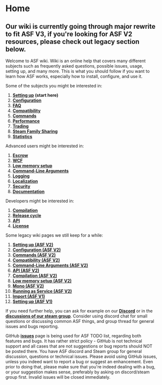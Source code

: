 # Home

## Our wiki is currently going through major rewrite to fit ASF V3, if you're looking for ASF V2 resources, please check out legacy section below.

Welcome to ASF wiki. Wiki is an online help that covers many different subjects such as frequently asked questions, possible issues, usage, setting up, and many more. This is what you should follow if you want to learn how ASF works, especially how to install, configure, and use it.

Some of the subjects you might be interested in:

1. **[Setting up](https://github.com/JustArchi/ArchiSteamFarm/wiki/Setting-up)** **(start here)**
2. **[Configuration](https://github.com/JustArchi/ArchiSteamFarm/wiki/Configuration)**
3. **[FAQ](https://github.com/JustArchi/ArchiSteamFarm/wiki/FAQ)**
4. **[Compatibility](https://github.com/JustArchi/ArchiSteamFarm/wiki/Compatibility)**
5. **[Commands](https://github.com/JustArchi/ArchiSteamFarm/wiki/Commands)**
6. **[Performance](https://github.com/JustArchi/ArchiSteamFarm/wiki/Performance)**
7. **[Trading](https://github.com/JustArchi/ArchiSteamFarm/wiki/Trading)**
8. **[Steam Family Sharing](https://github.com/JustArchi/ArchiSteamFarm/wiki/Steam-Family-Sharing)**
9. **[Statistics](https://github.com/JustArchi/ArchiSteamFarm/wiki/Statistics)**

Advanced users might be interested in:

1. **[Escrow](https://github.com/JustArchi/ArchiSteamFarm/wiki/Escrow)**
2. **[WCF](https://github.com/JustArchi/ArchiSteamFarm/wiki/WCF)**
3. **[Low memory setup](https://github.com/JustArchi/ArchiSteamFarm/wiki/Low-memory-setup)**
4. **[Command-Line Arguments](https://github.com/JustArchi/ArchiSteamFarm/wiki/Command-Line-Arguments)**
5. **[Logging](https://github.com/JustArchi/ArchiSteamFarm/wiki/Logging)**
6. **[Localization](https://github.com/JustArchi/ArchiSteamFarm/wiki/Localization)**
7. **[Security](https://github.com/JustArchi/ArchiSteamFarm/wiki/Security)**
8. **[Documentation](https://github.com/JustArchi/ArchiSteamFarm/wiki/Documentation)**

Developers might be interested in:

1. **[Compilation](https://github.com/JustArchi/ArchiSteamFarm/wiki/Compilation)**
2. **[Release cycle](https://github.com/JustArchi/ArchiSteamFarm/wiki/Release-cycle)**
3. **[API](https://github.com/JustArchi/ArchiSteamFarm/wiki/API)**
4. **[License](https://github.com/JustArchi/ArchiSteamFarm/wiki/License)**

Some legacy wiki pages we still keep for a while:

1. **[Setting up (ASF V2)](https://github.com/JustArchi/ArchiSteamFarm/wiki/_Setting-up-(ASF-V2))**
2. **[Configuration (ASF V2)](https://github.com/JustArchi/ArchiSteamFarm/wiki/_Configuration-(ASF-V2))**
3. **[Commands (ASF V2)](https://github.com/JustArchi/ArchiSteamFarm/wiki/_Commands-(ASF-V2))**
4. **[Compatibility (ASF V2)](https://github.com/JustArchi/ArchiSteamFarm/wiki/_Compatibility-(ASF-V2))**
5. **[Command-Line Arguments (ASF V2)](https://github.com/JustArchi/ArchiSteamFarm/wiki/_Command-Line-Arguments-(ASF-V2))**
6. **[API (ASF V2)](https://github.com/JustArchi/ArchiSteamFarm/wiki/_API-(ASF-V2))**
7. **[Compilation (ASF V2)](https://github.com/JustArchi/ArchiSteamFarm/wiki/_Compilation-(ASF-V2))**
8. **[Low memory setup (ASF V2)](https://github.com/JustArchi/ArchiSteamFarm/wiki/_Low-memory-setup-(ASF-V2))**
9. **[Mono (ASF V2)](https://github.com/JustArchi/ArchiSteamFarm/wiki/_Mono-(ASF-V2))**
10. **[Running as Service (ASF V2)](https://github.com/JustArchi/ArchiSteamFarm/wiki/_Running-as-Service-(ASF-V2))**
11. **[Import (ASF V1)](https://github.com/JustArchi/ArchiSteamFarm/wiki/_Import-(ASF-V1))**
12. **[Setting up (ASF V1)](https://github.com/JustArchi/ArchiSteamFarm/wiki/_Setting-up-(ASF-V1))**

If you need further help, you can ask for example on our **[Discord](https://discord.gg/HStsVSB)** or in the **[discussions of our steam group](http://steamcommunity.com/groups/ascfarm/discussions/1/)**. Consider using discord chat for small questions or discussing common ASF things, and group thread for general issues and bugs reporting.

GitHub **[issues](https://github.com/JustArchi/ArchiSteamFarm/issues)** page is being used for ASF TODO list, regarding both features and bugs. It has rather strict policy - GitHub is not technical support and all cases that are not suggestions or bug reports should NOT be posted there. You have ASF discord and Steam group for general discussion, questions or technical issues. Please avoid using GitHub issues, unless you indeed want to report a bug or suggest an enhancement. Even prior to doing that, please make sure that you're indeed dealing with a bug, or your suggestion makes sense, preferably by asking on discord/steam group first. Invalid issues will be closed immediately.